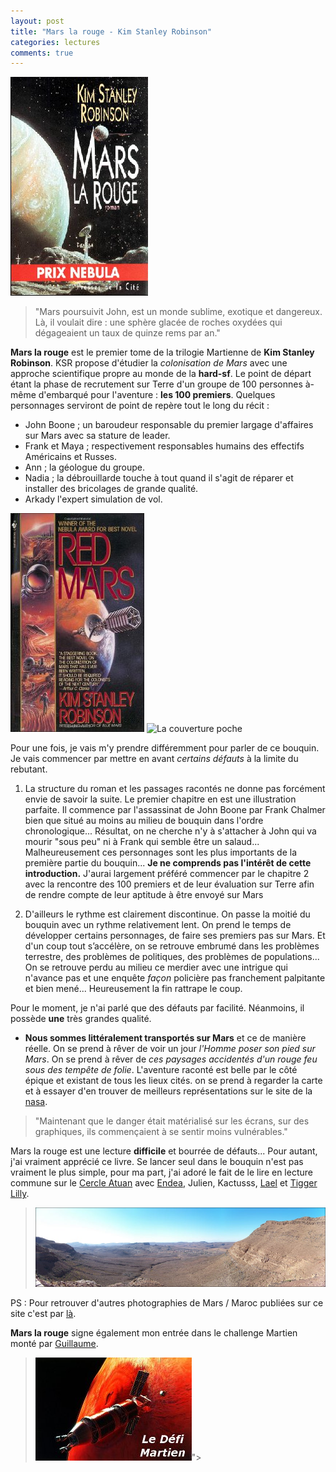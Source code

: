 ```yaml
---
layout: post
title: "Mars la rouge - Kim Stanley Robinson"
categories: lectures
comments: true
---
```


![La couverture de PRESSES DE LA CITÉ](https://github.com/homeostasie/bouquins/raw/master/_pics/lv/robinson_kim-stanley/mr-1.jpg) 

> "Mars poursuivit John, est un monde sublime, exotique et dangereux. Là, il voulait dire : une sphère glacée de roches oxydées qui dégageaient un taux de quinze rems par an."

**Mars la rouge** est le premier tome de la trilogie Martienne de **Kim Stanley Robinson**. KSR propose d'étudier la *colonisation de Mars* avec une approche scientifique propre au monde de la **hard-sf**. Le point de départ étant la phase de recrutement sur Terre d'un groupe de 100 personnes à-même d'embarqué pour l'aventure : **les 100 premiers**. Quelques personnages serviront de point de repère tout le long du récit :

* John Boone ; un baroudeur responsable du premier largage d'affaires sur Mars avec sa stature de leader.
* Frank et Maya ; respectivement responsables humains des effectifs Américains et Russes. 
* Ann ; la géologue du groupe.
* Nadia ; la débrouillarde touche à tout quand il s'agit de réparer et installer des bricolages de grande qualité.
* Arkady l'expert simulation de vol.

![Random House](https://github.com/homeostasie/bouquins/raw/master/_pics/lv/robinson_kim-stanley/mr-2.jpg) ![La couverture poche](/https://github.com/homeostasie/bouquins/raw/master/_pics/lv/robinson_kim-stanley/mr-3.jpg)

Pour une fois, je vais m'y prendre différemment pour parler de ce bouquin. Je vais commencer par mettre en avant *certains défauts* à la limite du rebutant. 

1. La structure du roman et les passages racontés ne donne pas forcément envie de savoir la suite. Le premier chapitre en est une illustration parfaite. Il commence par l'assassinat de John Boone par Frank Chalmer bien que situé au moins au milieu de bouquin dans l'ordre chronologique... Résultat, on ne cherche n'y à s'attacher à John qui va mourir "sous peu" ni à Frank qui semble être un salaud... Malheureusement ces personnages sont les plus importants de la première partie du bouquin... **Je ne comprends pas l'intérêt de cette introduction.** J'aurai largement préféré commencer par le chapitre 2 avec la rencontre des 100 premiers et de leur évaluation sur Terre afin de rendre compte de leur aptitude à être envoyé sur Mars

2. D'ailleurs le rythme est clairement discontinue. On passe la moitié du bouquin avec un rythme relativement lent. On prend le temps de développer certains personnages, de faire ses premiers pas sur Mars. Et d'un coup tout s’accélère, on se retrouve embrumé dans les problèmes terrestre, des problèmes de politiques, des problèmes de populations... On se retrouve perdu au milieu ce merdier avec une intrigue qui n'avance pas et une enquête *façon* policière pas franchement palpitante et bien mené... Heureusement la fin rattrape le coup.

Pour le moment, je n'ai parlé que des défauts par facilité. Néanmoins, il possède **une** très grandes qualité.

* **Nous sommes littéralement transportés sur Mars** et ce de manière réelle. On se prend à rêver de voir un jour *l'Homme poser son pied sur Mars*. On se prend à rêver de *ces paysages accidentés d'un rouge feu sous des tempête de folie*. L'aventure raconté est belle par le côté épique et existant de tous les lieux cités. on se prend à regarder la carte et à essayer d'en trouver de meilleurs représentations sur le site de la [nasa](http://marsrovers.jpl.nasa.gov/gallery/video/spirit01.html#SpiritSnapshot).

> "Maintenant que le danger était matérialisé sur les écrans, sur des graphiques, ils commençaient à se sentir moins vulnérables."

Mars la rouge est une lecture **difficile** et bourrée de défauts... Pour autant, j'ai vraiment apprécié ce livre. Se lancer seul dans le bouquin n'est pas vraiment le plus simple, pour ma part, j'ai adoré le fait de le lire en lecture commune sur le [Cercle Atuan](http://lecercle.atuan.org/index.php?board=41.0) avec [Endea](http://clairobscurendea.blogspot.com/2011/06/mars-la-rouge-de-kim-stanley-robinson.html), Julien, Kactusss, [Lael](http://chezlaventurierdesreves.over-blog.com/article-mars-la-rouge-chronique-d-un-echec-75640394-comments.html#anchorComment) et [Tigger Lilly](http://ledragongalactique.blogspot.com/2011/06/mars-la-rouge-kim-stanley-robinson.html). 

> [![Mars - Maroc](https://github.com/homeostasie/bouquins/raw/master/_pics/blog/2011/marsoc2t.jpg)](https://github.com/homeostasie/bouquins/raw/master/_pics/blog/2011/marsoc2.jpg)

PS : Pour retrouver d'autres photographies de Mars / Maroc publiées sur ce site c'est par [là](https://github.com/homeostasie/bouquins/Incoming-from-Mars/).

**Mars la rouge** signe également mon entrée dans le challenge Martien monté par [Guillaume](http://www.traqueur-stellaire.net/).

> [![Défi Martien](https://github.com/homeostasie/bouquins/raw/master/_pics/blog/2011/nw_dm.jpg)](http://chroniquesmars.wordpress.com/)">

